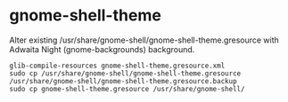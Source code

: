 # gnome-shell-theme

Alter existing /usr/share/gnome-shell/gnome-shell-theme.gresource with Adwaita Night (gnome-backgrounds) background.

```
glib-compile-resources gnome-shell-theme.gresource.xml
sudo cp /usr/share/gnome-shell/gnome-shell-theme.gresource /usr/share/gnome-shell/gnome-shell-theme.gresource.backup
sudo cp gnome-shell-theme.gresource /usr/share/gnome-shell/
```
